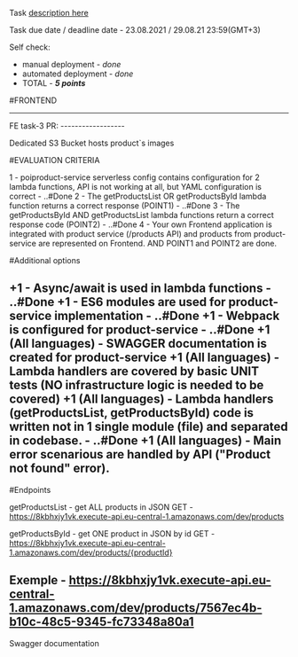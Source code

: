 Task [description here](https://github.com/EPAM-JS-Competency-center/cloud-development-course-initial/blob/main/task3-product-magamanent-api/task.md)

Task due date / deadline date - 23.08.2021 / 29.08.21 23:59(GMT+3)

Self check:
 
 * manual deployment - _done_
 * automated deployment - _done_
 * TOTAL - _**5 points**_
 


#FRONTEND

----------------

FE task-3 PR: ------------------

Dedicated S3 Bucket hosts product`s images

#EVALUATION CRITERIA

1 - poiproduct-service serverless config contains configuration for 2 lambda functions, API is not working at all, but YAML configuration is correct - ..#Done
2 - The getProductsList OR getProductsById lambda function returns a correct response (POINT1) - ..#Done
3 - The getProductsById AND getProductsList lambda functions return a correct response code (POINT2) - ..#Done
4 - Your own Frontend application is integrated with product service (/products API) and products from product-service are represented on Frontend. AND POINT1 and POINT2 are done.

#Additional options

+1 - Async/await is used in lambda functions - ..#Done
+1 - ES6 modules are used for product-service implementation - ..#Done
+1 - Webpack is configured for product-service - ..#Done
+1 (All languages) - SWAGGER documentation is created for product-service
+1 (All languages) - Lambda handlers are covered by basic UNIT tests (NO infrastructure logic is needed to be covered)
+1 (All languages) - Lambda handlers (getProductsList, getProductsById) code is written not in 1 single module (file) and separated in codebase. - ..#Done
+1 (All languages) - Main error scenarious are handled by API ("Product not found" error).
------------
#Endpoints

getProductsList - get ALL products in JSON
GET - https://8kbhxjy1vk.execute-api.eu-central-1.amazonaws.com/dev/products

getProductsById - get ONE product in JSON by id
GET - https://8kbhxjy1vk.execute-api.eu-central-1.amazonaws.com/dev/products/{productId}

Exemple - https://8kbhxjy1vk.execute-api.eu-central-1.amazonaws.com/dev/products/7567ec4b-b10c-48c5-9345-fc73348a80a1
------------

Swagger documentation
